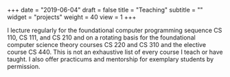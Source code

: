 +++
date = "2019-06-04"
draft = false
title = "Teaching"
subtitle = ""
widget = "projects"
weight = 40
view = 1
+++

I lecture regularly for the foundational computer programming sequence CS 110, CS 111, and CS 210 and on a rotating basis for the foundational computer science theory courses CS 220 and CS 310 and the elective course CS 440. This is not an exhaustive list of every course I teach or have taught. I also offer practicums and mentorship for exemplary students by permission.
